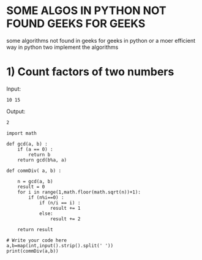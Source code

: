 # SOME ALGOS IN PYTHON NOT FOUND GEEKS FOR GEEKS
some algorithms not found in geeks for geeks in python or a moer efficient way in python two implement the algorithms

# 1) Count factors of two numbers

Input:
```
10 15
```
Output:
```
2
```
```
import math

def gcd(a, b) :
    if (a == 0) :
        return b
    return gcd(b%a, a)
    
def commDiv( a, b) :

    n = gcd(a, b)
    result = 0
    for i in range(1,math.floor(math.sqrt(n))+1): 
        if (n%i==0) :
            if (n/i == i) :
                result += 1
            else:
                result += 2

    return result

# Write your code here
a,b=map(int,input().strip().split(' '))
print(commDiv(a,b)) 

```
